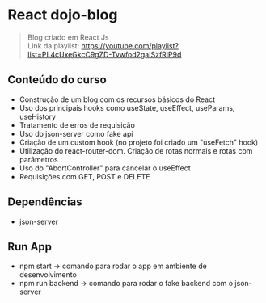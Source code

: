 # React dojo-blog

> Blog criado em React Js </br>
> Link da playlist: https://youtube.com/playlist?list=PL4cUxeGkcC9gZD-Tvwfod2gaISzfRiP9d

## Conteúdo do curso
- Construção de um blog com os recursos básicos do React
- Uso dos principais hooks como useState, useEffect, useParams, useHistory
- Tratamento de erros de requisição
- Uso do json-server como fake api
- Criação de um custom hook (no projeto foi criado um "useFetch" hook)
- Utilização do react-router-dom. Criação de rotas normais e rotas com parâmetros
- Uso do "AbortController" para cancelar o useEffect
- Requisições com GET, POST e DELETE

## Dependências
- json-server

## Run App
- npm start -> comando para rodar o app em ambiente de desenvolvimento
- npm run backend -> comando para rodar o fake backend com o json-server